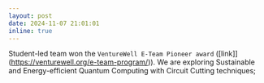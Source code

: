 ```yaml
---
layout: post
date: 2024-11-07 21:01:01
inline: true
---
```


Student-led team won the `VentureWell E-Team Pioneer award` ([link]](https://venturewell.org/e-team-program/)). We are exploring Sustainable and Energy-efficient Quantum Computing with Circuit Cutting techniques; 
